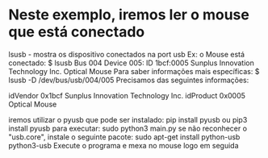 # Neste exemplo, iremos ler o mouse que está conectado
lsusb - mostra os dispositivo conectados na port usb
Ex: o Mouse está conectado:
$ lsusb
Bus 004 Device 005: ID 1bcf:0005 Sunplus Innovation Technology Inc. Optical Mouse
Para saber informações mais específicas:
$ lsusb -D /dev/bus/usb/004/005
Precisamos das seguintes informações:

idVendor           0x1bcf Sunplus Innovation Technology Inc.
idProduct          0x0005 Optical Mouse

iremos utilizar o pyusb que pode ser instalado:
pip install pyusb 
ou
pip3 install pyusb
para executar: sudo python3 main.py
se não reconhecer o "usb.core", instale o seguinte pacote:
sudo apt-get install python-usb python3-usb
Execute o programa e mexa no mouse logo em seguida
